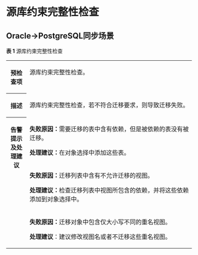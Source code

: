# 源库约束完整性检查<a name="drs_11_0113"></a>

## Oracle-\>PostgreSQL同步场景<a name="section281661183017"></a>

**表 1**  源库约束完整性检查

<a name="table1286312219628"></a>
<table><tbody><tr id="row1333815319628"><th class="firstcol" valign="top" width="11%" id="mcps1.2.3.1.1"><p id="p16418526191940"><a name="p16418526191940"></a><a name="p16418526191940"></a><strong id="b13549013191940"><a name="b13549013191940"></a><a name="b13549013191940"></a>预检查项</strong></p>
</th>
<td class="cellrowborder" valign="top" width="89%" headers="mcps1.2.3.1.1 "><p id="p59157410191053"><a name="p59157410191053"></a><a name="p59157410191053"></a>源库约束完整性检查。</p>
</td>
</tr>
<tr id="row59198819628"><th class="firstcol" valign="top" width="11%" id="mcps1.2.3.2.1"><p id="p12227812191940"><a name="p12227812191940"></a><a name="p12227812191940"></a><strong id="b42941445191940"><a name="b42941445191940"></a><a name="b42941445191940"></a>描述</strong></p>
</th>
<td class="cellrowborder" valign="top" width="89%" headers="mcps1.2.3.2.1 "><p id="p2174934014558"><a name="p2174934014558"></a><a name="p2174934014558"></a>源库约束完整性检查，若不符合迁移要求，则导致迁移失败。</p>
</td>
</tr>
<tr id="row1485548073"><th class="firstcol" rowspan="3" valign="top" width="11%" id="mcps1.2.3.3.1"><p id="p12855783711"><a name="p12855783711"></a><a name="p12855783711"></a><strong id="b15811431191940"><a name="b15811431191940"></a><a name="b15811431191940"></a>告警提示及<strong id="b117671048113514"><a name="b117671048113514"></a><a name="b117671048113514"></a>处理建议</strong></strong></p>
</th>
<td class="cellrowborder" valign="top" width="89%" headers="mcps1.2.3.3.1 "><p id="p1476526576"><a name="p1476526576"></a><a name="p1476526576"></a><strong id="b76941321673"><a name="b76941321673"></a><a name="b76941321673"></a>失败原因：</strong>需要迁移的表中含有依赖，但是被依赖的表没有被迁移。</p>
<p id="p1347602616717"><a name="p1347602616717"></a><a name="p1347602616717"></a><strong id="b171338361274"><a name="b171338361274"></a><a name="b171338361274"></a>处理建议：</strong>在对象选择中添加这些表。</p>
</td>
</tr>
<tr id="row209591455813"><td class="cellrowborder" valign="top" headers="mcps1.2.3.3.1 "><p id="p887710549817"><a name="p887710549817"></a><a name="p887710549817"></a><strong id="b28348413915"><a name="b28348413915"></a><a name="b28348413915"></a>失败原因：</strong>迁移列表中含有不允许迁移的视图。</p>
<p id="p148771354587"><a name="p148771354587"></a><a name="p148771354587"></a><strong id="b588748195"><a name="b588748195"></a><a name="b588748195"></a>处理建议：</strong>检查迁移列表中视图所包含的依赖，并将这些依赖添加到对象选择中。</p>
</td>
</tr>
<tr id="row5971331319628"><td class="cellrowborder" valign="top" headers="mcps1.2.3.3.1 "><p id="p1922623283013"><a name="p1922623283013"></a><a name="p1922623283013"></a><strong id="b839165483018"><a name="b839165483018"></a><a name="b839165483018"></a>失败原因：</strong>迁移对象中包含仅大小写不同的重名视图。</p>
<p id="p7398373485"><a name="p7398373485"></a><a name="p7398373485"></a><strong id="b17206281884"><a name="b17206281884"></a><a name="b17206281884"></a>处理建议</strong>：建议修改视图名或者不迁移这些重名视图。</p>
</td>
</tr>
</tbody>
</table>

